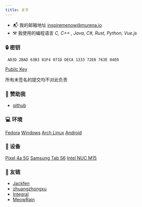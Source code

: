 ```yaml
---
title: 关于
---
```


- 📬 我的邮箱地址 inspiremenow@murena.io
- ⚒️ 我使用的编程语言 *C, C++ , Java, C#, Rust, Python, Vue.js*

### 🔒 密钥

     AD3D 2BAD 63B3 81F4 071D DECA 1333 72E0 763E 04E0


[Pubilc Key](https://keys.openpgp.org/vks/v1/by-fingerprint/AD3D2BAD63B381F4071DDECA133372E0763E04E0)

所有未签名的提交均不对此负责

### 💖 赞助我

- [github](https://github.com/sponsors/inspireMeNow)

### 💻 环境
[Fedora](https://getfedora.org/)  [Windows](https://www.microsoft.com/windows10)  [Arch Linux](https://archlinux.org)  [Android](https://www.android.com/)

### 📱 设备
[Pixel 4a 5G](https://store.google.com/)  [Samsung Tab S6](https://www.samsung.com)  [Intel NUC M15](https://www.intel.com/)

### 🔗 友链
- [Jackfen](https://jackfen.top/)
- [zhuangzhongxu](https://www.cnblogs.com/zhuangzhongxu/)
- [Integral](https://blog.i7.homes/)
- [MeowRain](https://meowrain.cn/)
